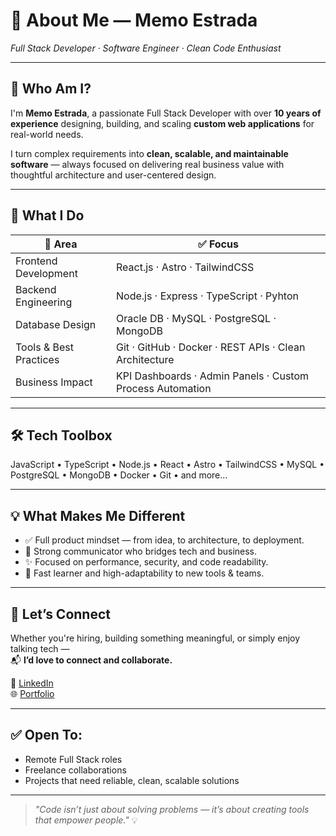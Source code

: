 # 💼 About Me — Memo Estrada  
*Full Stack Developer · Software Engineer · Clean Code Enthusiast*

---

## 👋 Who Am I?

I'm **Memo Estrada**, a passionate Full Stack Developer with over **10 years of experience** designing, building, and scaling **custom web applications** for real-world needs.

I turn complex requirements into **clean, scalable, and maintainable software** — always focused on delivering real business value with thoughtful architecture and user-centered design.

---

## 🚀 What I Do

| 🧩 Area               | ✅ Focus                                                         |
|-----------------------|------------------------------------------------------------------|
| Frontend Development  | React.js · Astro · TailwindCSS                                   |
| Backend Engineering   | Node.js · Express · TypeScript · Pyhton                          |
| Database Design       | Oracle DB · MySQL · PostgreSQL · MongoDB                         |
| Tools & Best Practices| Git · GitHub · Docker · REST APIs · Clean Architecture           |
| Business Impact       | KPI Dashboards · Admin Panels · Custom Process Automation        |

---

## 🛠️ Tech Toolbox


JavaScript • TypeScript • Node.js • React • Astro • TailwindCSS • MySQL • PostgreSQL • MongoDB • Docker • Git • and more...

---

## 💡 What Makes Me Different

- ✅ Full product mindset — from idea, to architecture, to deployment.
- 💬 Strong communicator who bridges tech and business.
- ✨ Focused on performance, security, and code readability.
- 🚀 Fast learner and high-adaptability to new tools & teams.

---

## 🤝 Let’s Connect

Whether you're hiring, building something meaningful, or simply enjoy talking tech —  
📬 **I’d love to connect and collaborate.**


🔗 [LinkedIn](https://www.linkedin.com/in/memoech)  
🌐 [Portfolio](https://memoech.netlify.app/)

---

## ✅ Open To:

- Remote Full Stack roles  
- Freelance collaborations  
- Projects that need reliable, clean, scalable solutions

---

> _"Code isn’t just about solving problems — it’s about creating tools that empower people."_ 💡
